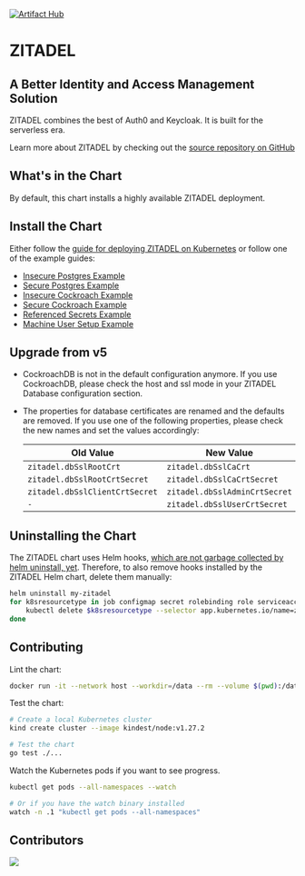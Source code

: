 [![Artifact Hub](https://img.shields.io/endpoint?url=https://artifacthub.io/badge/repository/zitadel)](https://artifacthub.io/packages/search?repo=zitadel)

# ZITADEL

## A Better Identity and Access Management Solution

ZITADEL combines the best of Auth0 and Keycloak.
It is built for the serverless era.

Learn more about ZITADEL by checking out the [source repository on GitHub](https://github.com/zitadel/zitadel)

## What's in the Chart

By default, this chart installs a highly available ZITADEL deployment.

## Install the Chart

Either follow the [guide for deploying ZITADEL on Kubernetes](https://zitadel.com/docs/self-hosting/deploy/kubernetes) or follow one of the example guides:
- [Insecure Postgres Example](examples/1-postgres-insecure/README.md)
- [Secure Postgres Example](examples/2-postgres-secure/README.md)
- [Insecure Cockroach Example](examples/3-cockroach-insecure/README.md)
- [Secure Cockroach Example](examples/4-cockroach-secure/README.md)
- [Referenced Secrets Example](examples/5-referenced-secrets/README.md)
- [Machine User Setup Example](examples/6-machine-user/README.md)

## Upgrade from v5

- CockroachDB is not in the default configuration anymore.
  If you use CockroachDB, please check the host and ssl mode in your ZITADEL Database configuration section.

- The properties for database certificates are renamed and the defaults are removed.
  If you use one of the following properties, please check the new names and set the values accordingly:
 
  | Old Value                      | New Value                     |
  |--------------------------------|-------------------------------|
  | `zitadel.dbSslRootCrt`         | `zitadel.dbSslCaCrt`          | 
  | `zitadel.dbSslRootCrtSecret`   | `zitadel.dbSslCaCrtSecret`    |
  | `zitadel.dbSslClientCrtSecret` | `zitadel.dbSslAdminCrtSecret` |
  | `-`                            | `zitadel.dbSslUserCrtSecret`  |

## Uninstalling the Chart

The ZITADEL chart uses Helm hooks,
[which are not garbage collected by helm uninstall, yet](https://helm.sh/docs/topics/charts_hooks/#hook-resources-are-not-managed-with-corresponding-releases).
Therefore, to also remove hooks installed by the ZITADEL Helm chart,
delete them manually:

```bash
helm uninstall my-zitadel
for k8sresourcetype in job configmap secret rolebinding role serviceaccount; do
    kubectl delete $k8sresourcetype --selector app.kubernetes.io/name=zitadel,app.kubernetes.io/managed-by=Helm
done
```

## Contributing

Lint the chart:

```bash
docker run -it --network host --workdir=/data --rm --volume $(pwd):/data quay.io/helmpack/chart-testing:v3.5.0 ct lint --charts charts/zitadel --target-branch main
```

Test the chart:

```bash
# Create a local Kubernetes cluster
kind create cluster --image kindest/node:v1.27.2

# Test the chart
go test ./...
```

Watch the Kubernetes pods if you want to see progress.

```bash
kubectl get pods --all-namespaces --watch

# Or if you have the watch binary installed
watch -n .1 "kubectl get pods --all-namespaces"
```

## Contributors

<a href="https://github.com/zitadel/zitadel-charts/graphs/contributors">
  <img src="https://contrib.rocks/image?repo=zitadel/zitadel-charts" />
</a>
